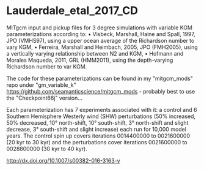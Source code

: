 # Lauderdale_etal_2017_CD

MITgcm input and pickup files for 3 degree simulations with variable KGM parameterizations according to:
• Visbeck, Marshall, Haine and Spall, 1997, JPO (VMHS97), using a upper ocean average of the Richardson number to vary KGM, 
• Ferreira, Marshall and Heimbach, 2005, JPO (FMH2005), using a vertically varying relationship between N2 and KGM,
• Hofmann and Morales Maqueda, 2011, GRL (HMM2011), using the depth-varying Richardson number to var KGM.

The code for these parameterizations can be found in my "mitgcm_mods" repo under "gm_variable_k" https://github.com/seamanticscience/mitgcm_mods - probably best to use the "Checkpoint66j" version...

Each parameterization has 7 experiments associated with it: a control and 6 Southern Hemisphere Westerly wind (SHW) perturbations (50% increased, 50% decreased, 10° north-shift, 10° south-shift, 3° north-shift and slight decrease, 3° south-shift and slight increase) each run for 10,000 model years. The control spin up covers iterations 0014400000 to 0021600000 (20 kyr to 30 kyr) and the perturbations cover iterations 0021600000 to 0028800000 (30 kyr to 40 kyr).

http://dx.doi.org/10.1007/s00382-016-3163-y
